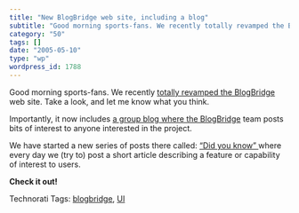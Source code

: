 ```yaml
---
title: "New BlogBridge web site, including a blog"
subtitle: "Good morning sports-fans. We recently totally revamped the BlogBridge ..."
category: "50"
tags: []
date: "2005-05-10"
type: "wp"
wordpress_id: 1788
---
```

Good morning sports-fans. We recently [totally revamped the BlogBridge](http://www.blogbridge.com/) web site. Take a look, and let me know what you think. 

Importantly, it now includes [a group blog where the BlogBridge](http://www.blogbridge.com/weblog/index.html) team posts bits of interest to anyone interested in the project. 

We have started a new series of posts there called: [“Did you know” ](http://www.blogbridge.com/weblog/archives/000658.html)where every day we (try to) post a short article describing a feature or capability of interest to users.

**Check it out!**

Technorati Tags: [blogbridge](http://technorati.com/tag/blogbridge), [UI](http://technorati.com/tag/UI)